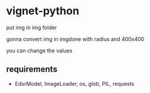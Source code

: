 # vignet-python

put img in img folder

gonna convert img in imgdone with radius and 400x400 

you can change the values

## requirements

- EdsrModel, ImageLoader, os, glob, PIL, requests
